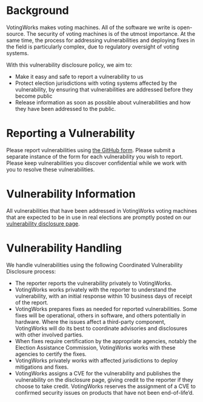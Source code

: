 # Background
VotingWorks makes voting machines. All of the software we write is open-source. The security of voting machines is of the utmost importance.
At the same time, the process for addressing vulnerabilities and deploying fixes in the field is particularly complex, due to regulatory oversight of voting systems.

With this vulnerability disclosure policy, we aim to:
- Make it easy and safe to report a vulnerability to us
- Protect election jurisdictions with voting systems affected by the vulnerability, by ensuring that vulnerabilities are addressed before they become public
- Release information as soon as possible about vulnerabilities and how they have been addressed to the public.

# Reporting a Vulnerability
Please report vulnerabilities using [the GitHub form](https://github.com/votingworks/vxsuite/security/advisories/new).
Please submit a separate instance of the form for each vulnerability you wish to report.
Please keep vulnerabilities you discover confidential while we work with you to resolve these vulnerabilities.

# Vulnerability Information
All vulnerabilities that have been addressed in VotingWorks voting machines that are expected to be in use in real elections are promptly posted on our [vulnerability disclosure page](https://github.com/votingworks/vxsuite/security/advisories).

# Vulnerability Handling
We handle vulnerabilities using the following Coordinated Vulnerability Disclosure process:
- The reporter reports the vulnerability privately to VotingWorks.
- VotingWorks works privately with the reporter to understand the vulnerability, with an initial response within 10 business days of receipt of the report.
- VotingWorks prepares fixes as needed for reported vulnerabilities. Some fixes will be operational, others in software, and others potentially in hardware. Where the issues affect a third-party component, VotingWorks will do its best to coordinate advisories and disclosures with other involved parties.
- When fixes require certification by the appropriate agencies, notably the Election Assistance Commission, VotingWorks works with these agencies to certify the fixes.
- VotingWorks privately works with affected jurisdictions to deploy mitigations and fixes.
- VotingWorks assigns a CVE for the vulnerability and publishes the vulnerability on the disclosure page, giving credit to the reporter if they choose to take credit. VotingWorks reserves the assignment of a CVE to confirmed security issues on products that have not been end-of-life’d.
